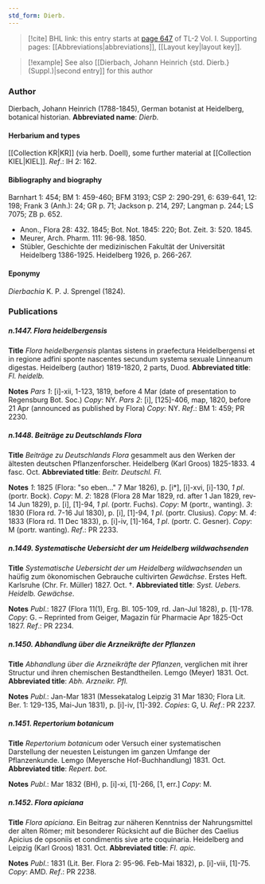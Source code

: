 ```yaml
---
std_form: Dierb.
---
```


> [!cite] BHL link: this entry starts at [page 647](https://www.biodiversitylibrary.org/page/33120778) of TL-2 Vol. I.
> Supporting pages: [[Abbreviations|abbreviations]], [[Layout key|layout key]].

> [!example] See also [[Dierbach, Johann Heinrich {std. Dierb.} (Suppl.)|second entry]] for this author

### Author

Dierbach, Johann Heinrich (1788-1845), German botanist at Heidelberg, botanical historian. 
**Abbreviated name**: *Dierb.*

#### Herbarium and types

[[Collection KR|KR]] (via herb. Doell), some further material at [[Collection KIEL|KIEL]].
*Ref*.: IH 2: 162.

#### Bibliography and biography

Barnhart 1: 454; BM 1: 459-460; BFM 3193; CSP 2: 290-291, 6: 639-641, 12: 198; Frank 3 (Anh.): 24; GR p. 71; Jackson p. 214, 297; Langman p. 244; LS 7075; ZB p. 652.
- Anon., Flora 28: 432. 1845; Bot. Not. 1845: 220; Bot. Zeit. 3: 520. 1845.
- Meurer, Arch. Pharm. 111: 96-98. 1850.
- Stübler, Geschichte der medizinischen Fakultät der Universität Heidelberg 1386-1925. Heidelberg 1926, p. 266-267.

#### Eponymy

*Dierbachia* K. P. J. Sprengel (1824).

### Publications

##### n.1447. Flora heidelbergensis

**Title**
*Flora heidelbergensis* plantas sistens in praefectura Heidelbergensi et in regione adfini sponte nascentes secundum systema sexuale Linneanum digestas. Heidelberg (author) 1819-1820, 2 parts, Duod.
**Abbreviated title**: *Fl. heidelb.*

**Notes**
*Pars 1*: \[i\]-xii, 1-123, 1819, before 4 Mar (date of presentation to Regensburg Bot. Soc.) *Copy*: NY.
*Pars 2*: \[i\], \[125\]-406, map, 1820, before 21 Apr (announced as published by Flora) *Copy*: NY.
*Ref*.: BM 1: 459; PR 2230.

##### n.1448. Beiträge zu Deutschlands Flora

**Title**
*Beiträge zu Deutschlands Flora* gesammelt aus den Werken der ältesten deutschen Pflanzenforscher. Heidelberg (Karl Groos) 1825-1833. 4 fasc. Oct.
**Abbreviated title**: *Beitr. Deutschl. Fl.*

**Notes**
*1*: 1825 (Flora: "so eben..." 7 Mar 1826), p. \[i\*\], \[i\]-xvi, \[i\]-130, *1 pl*.(portr. Bock).
*Copy*: M.
*2*: 1828 (Flora 28 Mar 1829, rd. after 1 Jan 1829, rev- 14 Jun 1829), p. \[i\], \[1\]-94, *1 pl*. (portr. Fuchs). *Copy*: M (portr., wanting).
*3*: 1830 (Flora rd. 7-16 Jul 1830), p. \[i\], \[1\]-94, *1 pl*. (portr. Clusius). *Copy*: M.
*4*: 1833 (Flora rd. 11 Dec 1833), p. \[i\]-iv, \[1\]-164, *1 pl*. (portr. C. Gesner). *Copy*: M (portr. wanting).
*Ref*.: PR 2233.

##### n.1449. Systematische Uebersicht der um Heidelberg wildwachsenden

**Title**
*Systematische Uebersicht der um Heidelberg wildwachsenden* un haüfig zum ökonomischen Gebrauche cultivirten *Gewächse*. Erstes Heft. Karlsruhe (Chr. Fr. Müller) 1827. Oct. †.
**Abbreviated title**: *Syst. Uebers. Heidelb. Gewächse*.

**Notes**
*Publ*.: 1827 (Flora 11(1), Erg. Bl. 105-109, rd. Jan-Jul 1828), p. \[1\]-178. *Copy*: G. – Reprinted from Geiger, Magazin für Pharmacie Apr 1825-Oct 1827.
*Ref*.: PR 2234.

##### n.1450. Abhandlung über die Arzneikräfte der Pflanzen

**Title**
*Abhandlung über die Arzneikräfte der Pflanzen*, verglichen mit ihrer Structur und ihren chemischen Bestandtheilen. Lemgo (Meyer) 1831. Oct.
**Abbreviated title**: *Abh. Arzneikr. Pfl.*

**Notes**
*Publ*.: Jan-Mar 1831 (Messekatalog Leipzig 31 Mar 1830; Flora Lit. Ber. 1: 129-135, Mai-Jun 1831), p. \[i\]-iv, \[1\]-392. *Copies*: G, U.
*Ref*.: PR 2237.

##### n.1451. Repertorium botanicum

**Title**
*Repertorium botanicum* oder Versuch einer systematischen Darstellung der neuesten Leistungen im ganzen Umfange der Pflanzenkunde. Lemgo (Meyersche Hof-Buchhandlung) 1831. Oct.
**Abbreviated title**: *Repert. bot.*

**Notes**
*Publ*.: Mar 1832 (BH), p. \[i\]-xi, \[1\]-266, \[1, err.\] *Copy*: M.

##### n.1452. Flora apiciana

**Title**
*Flora apiciana*. Ein Beitrag zur näheren Kenntniss der Nahrungsmittel der alten Römer; mit besonderer Rücksicht auf die Bücher des Caelius Apicius de opsoniis et condimentis sive arte coquinaria. Heidelberg and Leipzig (Karl Groos) 1831. Oct.
**Abbreviated title**: *Fl. apic.*

**Notes**
*Publ*.: 1831 (Lit. Ber. Flora 2: 95-96. Feb-Mai 1832), p. \[i\]-viii, \[1\]-75. *Copy*: AMD.
*Ref*.: PR 2238.

